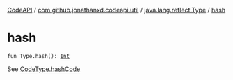[CodeAPI](../../index.md) / [com.github.jonathanxd.codeapi.util](../index.md) / [java.lang.reflect.Type](index.md) / [hash](.)

# hash

`fun Type.hash(): `[`Int`](https://kotlinlang.org/api/latest/jvm/stdlib/kotlin/-int/index.html)

See [CodeType.hashCode](../../com.github.jonathanxd.codeapi.type/-code-type/hash-code.md)

